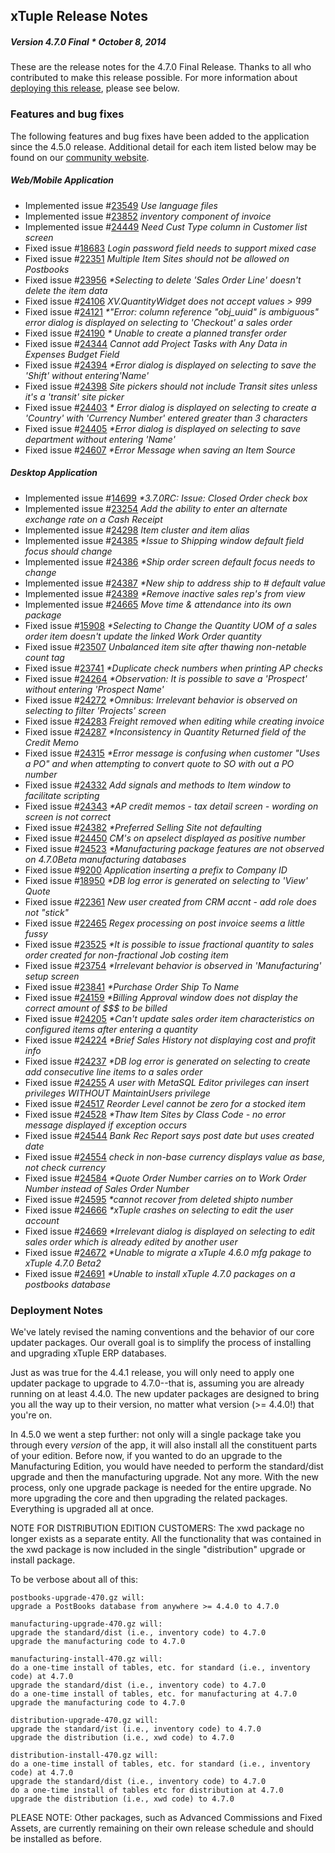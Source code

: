 ## xTuple Release Notes
##### Version 4.7.0 Final * October 8, 2014

These are the release notes for the 4.7.0 Final Release. Thanks to all who contributed to make this release possible.
For more information about [deploying this release](#deployment-notes), please see below.

### Features and bug fixes

The following features and bug fixes have been added to the application since the 4.5.0 release.
Additional detail for each item listed below may be found on our [community website](http://www.xtuple.org).

##### Web/Mobile Application

- Implemented
  issue #[23549](http://www.xtuple.org/xtincident/view/bugs/23549)
  _Use language files_
- Implemented
  issue #[23852](http://www.xtuple.org/xtincident/view/bugs/23852)
  _inventory component of invoice_
- Implemented
  issue #[24449](http://www.xtuple.org/xtincident/view/bugs/24449)
  _Need Cust Type column in Customer list screen_
- Fixed
  issue #[18683](http://www.xtuple.org/xtincident/view/bugs/18683)
  _Login password field needs to support mixed case_
- Fixed
  issue #[22351](http://www.xtuple.org/xtincident/view/bugs/22351)
  _Multiple Item Sites should not be allowed on Postbooks_
- Fixed
  issue #[23956](http://www.xtuple.org/xtincident/view/bugs/23956)
  _*Selecting to delete 'Sales Order Line' doesn't delete the item data_
- Fixed
  issue #[24106](http://www.xtuple.org/xtincident/view/bugs/24106)
  _XV.QuantityWidget does not accept values > 999_
- Fixed
  issue #[24121](http://www.xtuple.org/xtincident/view/bugs/24121)
  _*"Error: column reference "obj_uuid" is ambiguous" error dialog is displayed on selecting to 'Checkout' a sales order_
- Fixed
  issue #[24190](http://www.xtuple.org/xtincident/view/bugs/24190)
  _* Unable to create a planned transfer order_
- Fixed
  issue #[24344](http://www.xtuple.org/xtincident/view/bugs/24344)
  _Cannot add Project Tasks with Any Data in Expenses Budget Field_
- Fixed
  issue #[24394](http://www.xtuple.org/xtincident/view/bugs/24394)
  _*Error dialog is displayed on selecting to save the 'Shift' without entering'Name'_
- Fixed
  issue #[24398](http://www.xtuple.org/xtincident/view/bugs/24398)
  _Site pickers should not include Transit sites unless it's a 'transit' site picker_
- Fixed
  issue #[24403](http://www.xtuple.org/xtincident/view/bugs/24403)
  _* Error dialog is displayed on selecting to create a 'Country' with 'Currency Number' entered greater than 3 characters_
- Fixed
  issue #[24405](http://www.xtuple.org/xtincident/view/bugs/24405)
  _*Error dialog is displayed on selecting to save department without entering 'Name'_
- Fixed
  issue #[24607](http://www.xtuple.org/xtincident/view/bugs/24607)
  _*Error Message when saving an Item Source_

##### Desktop Application

- Implemented
  issue #[14699](http://www.xtuple.org/xtincident/view/bugs/14699)
  _*3.7.0RC: Issue: Closed Order check box_
- Implemented
  issue #[23254](http://www.xtuple.org/xtincident/view/bugs/23254)
  _Add the ability to enter an alternate exchange rate on a Cash Receipt_
- Implemented
  issue #[24298](http://www.xtuple.org/xtincident/view/bugs/24298)
  _Item cluster and item alias_
- Implemented
  issue #[24385](http://www.xtuple.org/xtincident/view/bugs/24385)
  _*Issue to Shipping window default field focus should change_
- Implemented
  issue #[24386](http://www.xtuple.org/xtincident/view/bugs/24386)
  _*Ship order screen default focus needs to change_
- Implemented
  issue #[24387](http://www.xtuple.org/xtincident/view/bugs/24387)
  _*New ship to address ship to # default value_
- Implemented
  issue #[24389](http://www.xtuple.org/xtincident/view/bugs/24389)
  _*Remove inactive sales rep's from view_
- Implemented
  issue #[24665](http://www.xtuple.org/xtincident/view/bugs/24665)
  _Move time & attendance into its own package_
- Fixed
  issue #[15908](http://www.xtuple.org/xtincident/view/bugs/15908)
  _*Selecting to Change the Quantity UOM of a sales order item doesn't update the linked Work Order quantity_
- Fixed
  issue #[23507](http://www.xtuple.org/xtincident/view/bugs/23507)
  _Unbalanced item site after thawing non-netable count tag_
- Fixed
  issue #[23741](http://www.xtuple.org/xtincident/view/bugs/23741)
  _*Duplicate check numbers when printing AP checks_
- Fixed
  issue #[24264](http://www.xtuple.org/xtincident/view/bugs/24264)
  _*Observation: It is possible to save a 'Prospect' without entering 'Prospect Name'_
- Fixed
  issue #[24272](http://www.xtuple.org/xtincident/view/bugs/24272)
  _*Omnibus: Irrelevant behavior is observed on selecting to filter 'Projects' screen_
- Fixed
  issue #[24283](http://www.xtuple.org/xtincident/view/bugs/24283)
  _Freight removed when editing while creating invoice_
- Fixed
  issue #[24287](http://www.xtuple.org/xtincident/view/bugs/24287)
  _*Inconsistency in Quantity Returned field of the Credit Memo_
- Fixed
  issue #[24315](http://www.xtuple.org/xtincident/view/bugs/24315)
  _*Error message is confusing when customer "Uses a PO" and when attempting to convert quote to SO with out a PO number_
- Fixed
  issue #[24332](http://www.xtuple.org/xtincident/view/bugs/24332)
  _Add signals and methods to Item window to facilitate scripting_
- Fixed
  issue #[24343](http://www.xtuple.org/xtincident/view/bugs/24343)
  _*AP credit memos - tax detail screen - wording on screen is not correct_
- Fixed
  issue #[24382](http://www.xtuple.org/xtincident/view/bugs/24382)
  _*Preferred Selling Site not defaulting_
- Fixed
  issue #[24450](http://www.xtuple.org/xtincident/view/bugs/24450)
  _CM's on apselect displayed as positive number_
- Fixed
  issue #[24523](http://www.xtuple.org/xtincident/view/bugs/24523)
  _*Manufacturing package features are not observed on 4.7.0Beta manufacturing databases_
- Fixed
  issue #[9200](http://www.xtuple.org/xtincident/view/bugs/9200)
  _Application inserting a prefix to Company ID_
- Fixed
  issue #[18950](http://www.xtuple.org/xtincident/view/bugs/18950)
  _*DB log error is generated on selecting to 'View' Quote_
- Fixed
  issue #[22361](http://www.xtuple.org/xtincident/view/bugs/22361)
  _New user created from CRM accnt - add role does not "stick"_
- Fixed
  issue #[22465](http://www.xtuple.org/xtincident/view/bugs/22465)
  _Regex processing on post invoice seems a little fussy_
- Fixed
  issue #[23525](http://www.xtuple.org/xtincident/view/bugs/23525)
  _*It is possible to issue fractional quantity to sales order created for non-fractional Job costing item_
- Fixed
  issue #[23754](http://www.xtuple.org/xtincident/view/bugs/23754)
  _*Irrelevant behavior is observed in 'Manufacturing' setup screen_
- Fixed
  issue #[23841](http://www.xtuple.org/xtincident/view/bugs/23841)
  _*Purchase Order Ship To Name_
- Fixed
  issue #[24159](http://www.xtuple.org/xtincident/view/bugs/24159)
  _*Billing Approval window does not display the correct amount of $$$ to be billed_
- Fixed
  issue #[24205](http://www.xtuple.org/xtincident/view/bugs/24205)
  _*Can't update sales order item characteristics on configured items after entering a quantity_
- Fixed
  issue #[24224](http://www.xtuple.org/xtincident/view/bugs/24224)
  _*Brief Sales History not displaying cost and profit info_
- Fixed
  issue #[24237](http://www.xtuple.org/xtincident/view/bugs/24237)
  _*DB log error is generated on selecting to create add consecutive line items to a sales order_
- Fixed
  issue #[24255](http://www.xtuple.org/xtincident/view/bugs/24255)
  _A user with MetaSQL Editor privileges can insert privileges WITHOUT MaintainUsers privilege_
- Fixed
  issue #[24517](http://www.xtuple.org/xtincident/view/bugs/24517)
  _Reorder Level cannot be zero for a stocked item_
- Fixed
  issue #[24528](http://www.xtuple.org/xtincident/view/bugs/24528)
  _*Thaw Item Sites by Class Code - no error message displayed if exception occurs_
- Fixed
  issue #[24544](http://www.xtuple.org/xtincident/view/bugs/24544)
  _Bank Rec Report says post date but uses created date_
- Fixed
  issue #[24554](http://www.xtuple.org/xtincident/view/bugs/24554)
  _check in non-base currency displays value as base, not check currency_
- Fixed
  issue #[24584](http://www.xtuple.org/xtincident/view/bugs/24584)
  _*Quote Order Number carries on to Work Order Number instead of Sales Order Number_
- Fixed
  issue #[24595](http://www.xtuple.org/xtincident/view/bugs/24595)
  _*cannot recover from deleted shipto number_
- Fixed
  issue #[24666](http://www.xtuple.org/xtincident/view/bugs/24666)
  _*xTuple crashes on selecting to edit the user account_
- Fixed
  issue #[24669](http://www.xtuple.org/xtincident/view/bugs/24669)
  _*Irrelevant dialog is displayed on selecting to edit sales order which is already edited by another user_
- Fixed
  issue #[24672](http://www.xtuple.org/xtincident/view/bugs/24672)
  _*Unable to migrate a xTuple 4.6.0 mfg pakage to xTuple 4.7.0 Beta2_
- Fixed
  issue #[24691](http://www.xtuple.org/xtincident/view/bugs/24691)
  _*Unable to install xTuple 4.7.0 packages on a postbooks database_

### Deployment Notes

We've lately revised the
naming conventions and the behavior of our core updater packages.
Our overall goal is to simplify the process of installing and
upgrading xTuple ERP databases.

Just as was true for the 4.4.1 release, you will only need to apply
one updater package to upgrade to 4.7.0--that is, assuming you are
already running on at least 4.4.0. The new updater packages are
designed to bring you all the way up to their version, no matter
what version (>= 4.4.0!) that you're on.

In 4.5.0 we went a step further: not only will a single package take
you through every *version* of the app, it will also install all the
constituent parts of your edition. Before now, if you wanted to do an
upgrade to the Manufacturing Edition, you would have needed to perform
the standard/dist upgrade and then the manufacturing upgrade. Not any
more. With the new process, only one upgrade package is needed for the
entire upgrade. No more upgrading the core and then upgrading the
related packages. Everything is upgraded all at once.

NOTE FOR DISTRIBUTION EDITION CUSTOMERS: The xwd package no longer
exists as a separate entity. All the functionality that was contained
in the xwd package is now included in the single "distribution" upgrade
or install package.

To be verbose about all of this:

    postbooks-upgrade-470.gz will:
    upgrade a PostBooks database from anywhere >= 4.4.0 to 4.7.0

    manufacturing-upgrade-470.gz will:
    upgrade the standard/dist (i.e., inventory code) to 4.7.0
    upgrade the manufacturing code to 4.7.0

    manufacturing-install-470.gz will:
    do a one-time install of tables, etc. for standard (i.e., inventory code) at 4.7.0
    upgrade the standard/dist (i.e., inventory code) to 4.7.0
    do a one-time install of tables, etc. for manufacturing at 4.7.0
    upgrade the manufacturing code to 4.7.0

    distribution-upgrade-470.gz will:
    upgrade the standard/ist (i.e., inventory code) to 4.7.0
    upgrade the distribution (i.e., xwd code) to 4.7.0

    distribution-install-470.gz will:
    do a one-time install of tables, etc. for standard (i.e., inventory code) at 4.7.0
    upgrade the standard/dist (i.e., inventory code) to 4.7.0
    do a one-time install of tables etc for distribution at 4.7.0
    upgrade the distribution (i.e., xwd code) to 4.7.0

PLEASE NOTE: Other packages, such as Advanced Commissions and Fixed
Assets, are currently remaining on their own release schedule and should
be installed as before.
